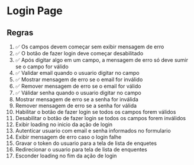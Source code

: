 # Login Page

## Regras
1. ✅ Os campos devem começar sem exibir mensagem de erro
2. ✅ O botão de fazer login deve começar desabilitado
3. ✅ Após digitar algo em um campo, a mensagem de erro só deve sumir se o campo for válido
4. ✅ Validar email quando o usuario digitar no campo
5. ✅ Mostrar mensagem de erro se o email for inválido 
6. ✅ Remover mensagem de erro se o email for válido 
7. ✅ Válidar senha quando o usuario digitar no campo
8. Mostrar mensagem de erro se a senha for inválida
9. Remover mensagem de erro se a senha for válida
10. Habilitar o botão de fazer login se todos os campos forem válidos
11. Desabilitar o botão de fazer login se todos os campos forem inválidos
12. Exibir loading no inicio da ação de login
13. Autenticar usuario com email e senha informados no formulario
14. Exibir mensagem  de erro caso o login falhe
15. Gravar o token do usuario para a tela de lista de enquetes
16. Redirecionar o usuario para tela de lista de enquentes
17. Esconder loading no fim da ação de login 